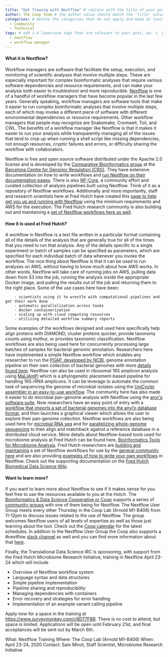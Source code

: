 ```yaml
---
title: "Get flowing with Nextflow" # replace with the title of your post, a short catchy description to entice readers
author: The Coop Team # the author value should match the 'title' value of your contributor file located here /gh-pages/_contributors. If you do not have a contributor file, please feel free to make one or contact one of our team members to assist you.
categories: # delete the categories that do not apply and keep at least one
  - Community
  - Technical
tags: # add 1-4 lowercase tags that are relevant to your post, ex: r, python, genomics, workflows
  - nextflow
  - workflow manager
---
```

#### What it is Nextflow?

Workflow managers are software that facilitate the setup, execution, and monitoring of scientific analyses that involve multiple steps. These are especially important for complex bioinformatic analyses that require various software dependencies and resource requirements, and can make your analysis both easier to troubleshoot and more reproducible. [Nextflow](https://www.nextflow.io/) is one of a handful of workflow managers that have become popular in the last few years. Generally speaking, workflow managers are software tools that make it easier to run complex bioinformatic analyses that involve multiple steps, each of which may invoke a different piece of software with different environmental dependencies or resource requirements. Other workflow managers that people may recognize are Snakemake, Cromwell, Toil, and CWL. The benefits of a workflow manager like Nextflow is that it makes it easier to run your analysis while transparently managing all of the issues that tend to crop up when running a shell script like missing dependencies, not enough resources, cryptic failures and errors, or difficulty sharing the workflow with collaborators.

Nextflow is free and open source software distributed under the Apache 2.0 license and is developed by the [Comparative Bioinformatics group](https://www.crg.eu/en/programmes-groups/notredame-lab) at the [Barcelona Centre for Genomic Regulation (CRG)](https://www.crg.eu/). They have extensive documentation on how to write workflows and [run Nextflow on their documentation pages](https://www.nextflow.io/docs/latest/index.html). There is also [NF-Core](https://nf-co.re/), a community effort and curated collection of analysis pipelines built using Nextflow. Think of it as a repository of Nextflow workflows. Additionally and more importantly, staff and research scientists here at Fred Hutch have created this [page to help get you up and running with Nextflow](https://sciwiki.fredhutch.org/compdemos/nextflow/) using the minimum requirements and AWS for the execution. The Fred Hutch research community is also building out and maintaining a [set of Nextflow workflows here as well](https://github.com/FredHutch/reproducible-workflows/tree/master/nextflow).

#### How it is used at Fred Hutch?

A workflow in Nextflow is a text file written in a particular format containing all of the details of the analysis that are generally true for all of the times that you need to run that analysis. Any of the details specific to a single experiment or batch of samples can be specified as parameters, which are specified for each individual batch of data whenever you invoke the workflow. The nice thing about Nextflow is that it can be used to run analyses on AWS, without having to know much about how AWS works. In other words, Nextflow will take care of running jobs on AWS, pulling data down from S3 into the job, running the analysis inside the appropriate Docker image, and pulling the results out of the job and returning them to the right place. Some of the use cases here have been:

        - scientists using it to wrestle with computational pipelines and get their work done
        - automatic parallelization across tasks
        - docker containerization
        - scaling up with cloud computing resources
        - utilizing detailed workflow summary reports

Some examples of the workflows designed and used here specifically help align proteins with DIAMOND, cluster proteins quicker, provide taxonomy counts using mothur, or provides taxonomic classification. Nextflow workflows are also being used here for concurrently processing large batches of samples for bacterial genomic annotation. Researchers here have implemented a simple Nextflow workflow which enables any researcher to run the [PGAP, developed by NCBI](https://github.com/ncbi/pgap), genome annotation pipeline on their own collection of bacterial genomes with more [details found here](https://github.com/FredHutch/PGAP-nf). Nextflow can also be used in ribosomal 16S amplicon analysis using [MaLiAmPi](https://github.com/jgolob/maliampi/) which is a phylogenetic placement-based pipeline for handling 16S rRNA amplicons. It can be leverage to automate the common task of sequencing the genome of microbial isolates using the [UniCycler assembler in an easy-to-use workflow](https://github.com/FredHutch/unicycler-nf/). The community here has also made it easier to do microbial pan-genome analysis with Nextflow using the [anvi'o software suite](http://merenlab.org/software/anvio/). Now researchers have an easy point of entry with a [workflow that imports a set of bacterial genomes into the anvi’o database format](https://github.com/FredHutch/nf-anvio-pangenome), and then launches a graphical viewer which allows the user to explore their pan-genome collection. Nextflow workflows are also being used here for [microbial RNA seq](https://github.com/FredHutch/microbial-rnaseq) and for [parallelizing whole-genome sequencing](https://github.com/FredHutch/nf-viral-metagenomics) to then align and matchback against a reference database in a distributed cloud service. More details about Nextflow-based tools used for microbiome analysis at Fred Hutch can be found here, [Bioinformatics Tools for Microbiome Analysis](https://sciwiki.fredhutch.org/compdemos/microbiome_tools/). Fred Hutch researchers are [building and maintaining](https://github.com/FredHutch?utf8=%E2%9C%93&q=nf&type=&language=) a set of Nextflow workflows for use by the [general community here](https://github.com/FredHutch/reproducible-workflows/tree/master/nextflow) and are also providing [examples of how to write your own workflows](https://sciwiki.fredhutch.org/compdemos/nextflow/) in Nextflow. Check out the supporting documentation on the [Fred Hutch Biomedical Data Science Wiki](https://sciwiki.fredhutch.org/compdemos/nextflow/).

#### Want to learn more?

If you want to learn more about Nextflow to see if it makes sense for you feel free to use the resources available to you at the Hutch. The [Bioinformatics & Data Science Cooperative or Coop](https://research.fhcrc.org/coop/en.html) supports a series of [community groups](https://sciwiki.fredhutch.org/scicomputing/reference_training/#community-groups) with one of them being for Nextflow. The Nextflow User Group meets every other Thursday in the Coop Lab (Arnold M1-B406) from 11-12pm to discuss issues related to the use of Nextflow. The group welcomes Nextflow users of all levels of expertise as well as those just learning about the tool. Check out the [Coop calendar](https://fredhutch.github.io/FHBig/calendar/) for the latest schedules. In addition to the Nextflow User Group the Coop also supports a #nextflow [slack channel](https://fredhutch.github.io/coop/community/slack-new/) as well and you can find more information about that [here](https://sciwiki.fredhutch.org/scicomputing/reference_training/#community-groups).

Finally, the Translational Data Science IRC is sponsoring, with support from the Fred Hutch Microbiome Research Initiative, training in Nextflow April 23-24 which will include

- Overview of Nextflow workflow system
- Language syntax and data structures
- Simple pipeline implementation
- Pipeline sharing and reproducibility
- Managing dependencies with containers
- Error recovery and strategies for error handling
- Implementation of an example variant calling pipeline

Apply now for a space in the training at https://www.surveymonkey.com/r/8DT7FBR. There is no cost to attend, but space is limited. Applications will be open until February 21st, and final acceptances will be sent out by March 6th.

What: Nextflow Training
Where: The Coop Lab (Arnold M1-B406)
When: April 23-24, 2020
Contact: Sam Minot, Staff Scientist, Microbiome Research Initiative
